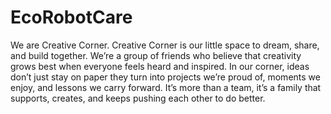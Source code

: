 # EcoRobotCare
We are Creative Corner. Creative Corner is our little space to dream, share, and build together. We’re a group of friends who believe that creativity grows best when everyone feels heard and inspired. In our corner, ideas don’t just stay on paper they turn into projects we’re proud of, moments we enjoy, and lessons we carry forward. It’s more than a team, it’s a family that supports, creates, and keeps pushing each other to do better.
